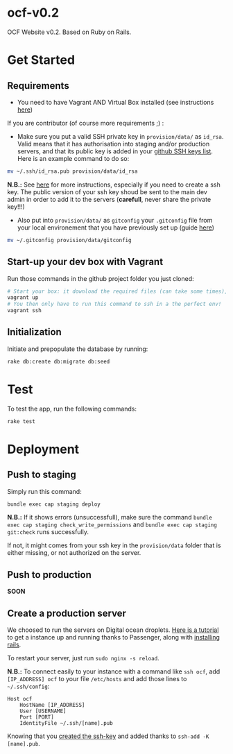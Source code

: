 ocf-v0.2
=================

OCF Website v0.2. Based on Ruby on Rails.

# Get Started

## Requirements

- You need to have Vagrant AND Virtual Box installed (see instructions [here](https://github.com/ourcommonfuture/dev-howto))

If you are contributor (of course more requirements ;) :

- Make sure you put a valid SSH private key in `provision/data/` as `id_rsa`. Valid means that it has authorisation into staging and/or production servers, and that its public key is added in your [github SSH keys list](https://github.com/settings/ssh). Here is an example command to do so:

```bash
mv ~/.ssh/id_rsa.pub provision/data/id_rsa
```

**N.B.:** See [here](https://help.github.com/articles/generating-ssh-keys/) for more instructions, especially if you need to create a ssh key. The public version of your ssh key shoud be sent to the main dev admin in order to add it to the servers (**carefull**, never share the private key!!!)

- Also put into `provision/data/` as `gitconfig` your `.gitconfig` file from your local environement that you have previously set up (guide [here](https://help.github.com/articles/set-up-git/))

```bash
mv ~/.gitconfig provision/data/gitconfig
```

## Start-up your dev box with Vagrant

Run those commands in the github project folder you just cloned:
```bash
# Start your box: it download the required files (can take some times), run the VM and configure the whole environement (this can also take some times, go grab a coffee and enjoy the feeling of seeing the computer doing stuff for you :)
vagrant up
# You then only have to run this command to ssh in a the perfect env!
vagrant ssh
```

## Initialization

Initiate and prepopulate the database by running:

```bash
rake db:create db:migrate db:seed
```

# Test

To test the app, run the following commands:

```bash
rake test
```

# Deployment

## Push to staging

Simply run this command:

```bash
bundle exec cap staging deploy
```

**N.B.:** If it shows errors (unsuccessfull), make sure the command `bundle exec cap staging check_write_permissions` and `bundle exec cap staging git:check` runs successfully.

If not, it might comes from your ssh key in the `provision/data` folder that is either missing, or not authorized on the server.

## Push to production

**SOON**

## Create a production server

We choosed to run the servers on Digital ocean droplets. [Here is a tutorial](https://www.digitalocean.com/community/tutorials/how-to-deploy-a-rails-app-with-passenger-and-nginx-on-ubuntu-14-04) to get a instance up and running thanks to Passenger, along with [installing rails](https://gorails.com/setup/ubuntu/14.10).

To restart your server, just run `sudo nginx -s reload`.

**N.B.:** To connect easily to your instance with a command like `ssh ocf`, add `[IP_ADDRESS] ocf` to your file `/etc/hosts` and add those lines to `~/.ssh/config`:

```
Host ocf
	HostName [IP_ADDRESS]
	User [USERNAME]
	Port [PORT]
	IdentityFile ~/.ssh/[name].pub
```

Knowing that you [created the ssh-key](https://help.github.com/articles/generating-ssh-keys/) and added thanks to `ssh-add -K [name].pub`.